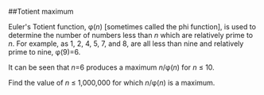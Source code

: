 ##Totient maximum

Euler&apos;s Totient function, &#x3C6;(<i>n</i>) [sometimes called the phi function], is used to determine the number of numbers less than <i>n</i> which are relatively prime to <i>n</i>. For example, as 1, 2, 4, 5, 7, and 8, are all less than nine and relatively prime to nine, &#x3C6;(9)=6.

It can be seen that <i>n</i>=6 produces a maximum <i>n</i>/&#x3C6;(<i>n</i>) for <i>n</i> &#x2264; 10.

Find the value of <i>n</i> &#x2264; 1,000,000 for which <i>n</i>/&#x3C6;(<i>n</i>) is a maximum.
